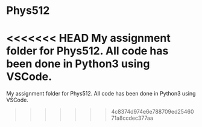 # Phys512
<<<<<<< HEAD
My assignment folder for Phys512. All code has been done in Python3 using VSCode.
=======
My assignment folder for Phys512. All code has been done in Python3 using VSCode.
>>>>>>> 4c8374d974e6e788709ed2546071a8ccdec377aa
